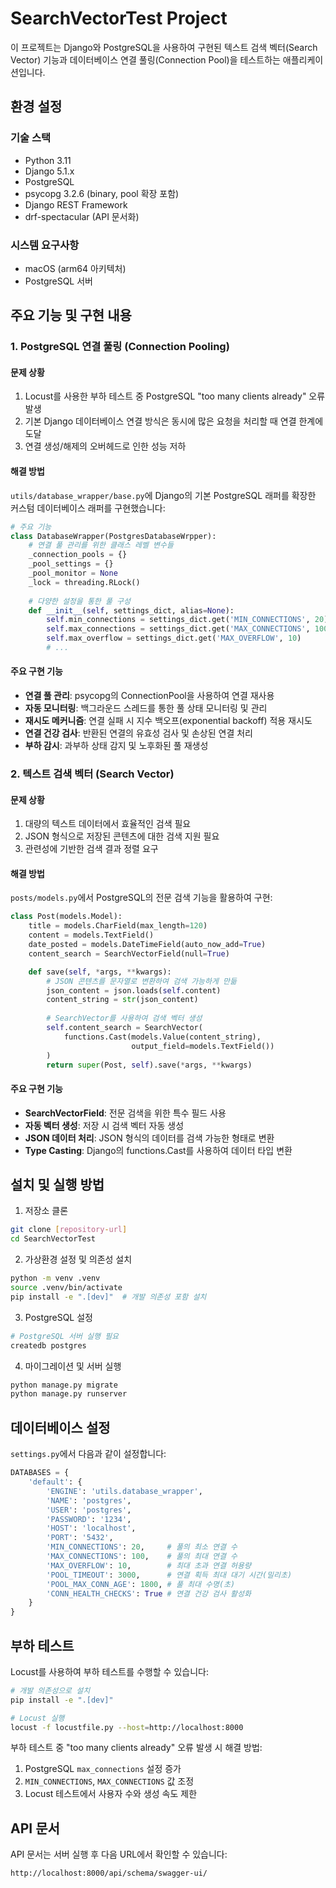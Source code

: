 # SearchVectorTest Project

이 프로젝트는 Django와 PostgreSQL을 사용하여 구현된 텍스트 검색 벡터(Search Vector) 기능과 데이터베이스 연결 풀링(Connection Pool)을 테스트하는 애플리케이션입니다.

## 환경 설정

### 기술 스택
- Python 3.11
- Django 5.1.x
- PostgreSQL
- psycopg 3.2.6 (binary, pool 확장 포함)
- Django REST Framework
- drf-spectacular (API 문서화)

### 시스템 요구사항
- macOS (arm64 아키텍처)
- PostgreSQL 서버

## 주요 기능 및 구현 내용

### 1. PostgreSQL 연결 풀링 (Connection Pooling)

#### 문제 상황
1. Locust를 사용한 부하 테스트 중 PostgreSQL "too many clients already" 오류 발생
2. 기본 Django 데이터베이스 연결 방식은 동시에 많은 요청을 처리할 때 연결 한계에 도달
3. 연결 생성/해제의 오버헤드로 인한 성능 저하

#### 해결 방법
`utils/database_wrapper/base.py`에 Django의 기본 PostgreSQL 래퍼를 확장한 커스텀 데이터베이스 래퍼를 구현했습니다:

```python
# 주요 기능
class DatabaseWrapper(PostgresDatabaseWrpper):
    # 연결 풀 관리를 위한 클래스 레벨 변수들
    _connection_pools = {}
    _pool_settings = {}
    _pool_monitor = None
    _lock = threading.RLock()
    
    # 다양한 설정을 통한 풀 구성
    def __init__(self, settings_dict, alias=None):
        self.min_connections = settings_dict.get('MIN_CONNECTIONS', 20)
        self.max_connections = settings_dict.get('MAX_CONNECTIONS', 100)
        self.max_overflow = settings_dict.get('MAX_OVERFLOW', 10)
        # ...
```

#### 주요 구현 기능
- **연결 풀 관리**: psycopg의 ConnectionPool을 사용하여 연결 재사용
- **자동 모니터링**: 백그라운드 스레드를 통한 풀 상태 모니터링 및 관리
- **재시도 메커니즘**: 연결 실패 시 지수 백오프(exponential backoff) 적용 재시도
- **연결 건강 검사**: 반환된 연결의 유효성 검사 및 손상된 연결 처리
- **부하 감시**: 과부하 상태 감지 및 노후화된 풀 재생성

### 2. 텍스트 검색 벡터 (Search Vector)

#### 문제 상황
1. 대량의 텍스트 데이터에서 효율적인 검색 필요
2. JSON 형식으로 저장된 콘텐츠에 대한 검색 지원 필요
3. 관련성에 기반한 검색 결과 정렬 요구

#### 해결 방법
`posts/models.py`에서 PostgreSQL의 전문 검색 기능을 활용하여 구현:

```python
class Post(models.Model):
    title = models.CharField(max_length=120)
    content = models.TextField()
    date_posted = models.DateTimeField(auto_now_add=True)
    content_search = SearchVectorField(null=True)

    def save(self, *args, **kwargs):
        # JSON 콘텐츠를 문자열로 변환하여 검색 가능하게 만듦
        json_content = json.loads(self.content)
        content_string = str(json_content)
        
        # SearchVector를 사용하여 검색 벡터 생성
        self.content_search = SearchVector(
            functions.Cast(models.Value(content_string),
                           output_field=models.TextField())
        )
        return super(Post, self).save(*args, **kwargs)
```

#### 주요 구현 기능
- **SearchVectorField**: 전문 검색을 위한 특수 필드 사용
- **자동 벡터 생성**: 저장 시 검색 벡터 자동 생성
- **JSON 데이터 처리**: JSON 형식의 데이터를 검색 가능한 형태로 변환
- **Type Casting**: Django의 functions.Cast를 사용하여 데이터 타입 변환

## 설치 및 실행 방법

1. 저장소 클론
```bash
git clone [repository-url]
cd SearchVectorTest
```

2. 가상환경 설정 및 의존성 설치
```bash
python -m venv .venv
source .venv/bin/activate
pip install -e ".[dev]"  # 개발 의존성 포함 설치
```

3. PostgreSQL 설정
```bash
# PostgreSQL 서버 실행 필요
createdb postgres
```

4. 마이그레이션 및 서버 실행
```bash
python manage.py migrate
python manage.py runserver
```

## 데이터베이스 설정

`settings.py`에서 다음과 같이 설정합니다:

```python
DATABASES = {
    'default': {
        'ENGINE': 'utils.database_wrapper',
        'NAME': 'postgres',
        'USER': 'postgres',
        'PASSWORD': '1234',
        'HOST': 'localhost',
        'PORT': '5432',
        'MIN_CONNECTIONS': 20,     # 풀의 최소 연결 수
        'MAX_CONNECTIONS': 100,    # 풀의 최대 연결 수
        'MAX_OVERFLOW': 10,        # 최대 초과 연결 허용량
        'POOL_TIMEOUT': 3000,      # 연결 획득 최대 대기 시간(밀리초)
        'POOL_MAX_CONN_AGE': 1800, # 풀 최대 수명(초)
        'CONN_HEALTH_CHECKS': True # 연결 건강 검사 활성화
    }
}
```

## 부하 테스트

Locust를 사용하여 부하 테스트를 수행할 수 있습니다:

```bash
# 개발 의존성으로 설치
pip install -e ".[dev]"

# Locust 실행
locust -f locustfile.py --host=http://localhost:8000
```

부하 테스트 중 "too many clients already" 오류 발생 시 해결 방법:
1. PostgreSQL `max_connections` 설정 증가
2. `MIN_CONNECTIONS`, `MAX_CONNECTIONS` 값 조정
3. Locust 테스트에서 사용자 수와 생성 속도 제한

## API 문서

API 문서는 서버 실행 후 다음 URL에서 확인할 수 있습니다:
```
http://localhost:8000/api/schema/swagger-ui/
```
